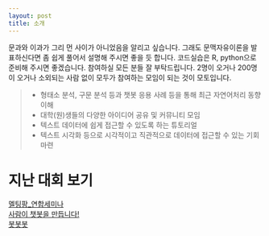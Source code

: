 ```yaml
---
layout: post
title: 소개
---
```


문과와 이과가 그리 먼 사이가 아니었음을 알리고 싶습니다. 그래도 문맥자유이론을 발표하신다면 좀 쉽게 풀어서 설명해 주시면 좋을 듯 합니다. 코드실습은 R, python으로 준비해 주시면 좋겠습니다. 참여하실 모든 분들 잘 부탁드립니다. 2명이 오거나 200명이 오거나 소외되는 사람 없이 모두가 참여하는 모임이 되는 것이 모토입니다.



  >-    형태소 분석, 구문 분석 등과 챗봇 응용 사례 등을 통해 최근 자연어처리 동향 이해
  >-    대학(원)생들의 다양한 아이디어 공유 및 커뮤니티 모임
  >-    텍스트 데이터에 쉽게 접근할 수 있도록 하는 튜토리얼
  >-    텍스트 시각화 등으로 시각적이고 직관적으로 데이터에 접근할 수 있는 기회 마련


  # 지난 대회 보기
[멜팅팡_연합세미나](https://www.onoffmix.com/event/110570)       
[사람이 챗봇을 만듭니다!](https://www.onoffmix.com/event/124842)   
[봇봇봇](https://www.onoffmix.com/event/89407)   